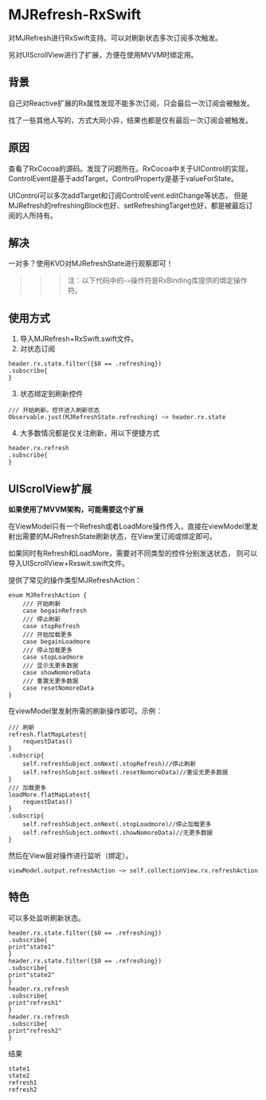 # MJRefresh-RxSwift
对MJRefresh进行RxSwift支持。可以对刷新状态多次订阅多次触发。

另对UIScrollView进行了扩展，方便在使用MVVM时绑定用。

## 背景
自己对Reactive扩展的Rx属性发现不能多次订阅，只会最后一次订阅会被触发。

找了一些其他人写的，方式大同小异，结果也都是仅有最后一次订阅会被触发。

## 原因
查看了RxCocoa的源码。发现了问题所在。RxCocoa中关于UIControl的实现，ControlEvent是基于addTarget，ControlProperty是基于valueForState。

UIControl可以多次addTarget和订阅ControlEvent.editChange等状态，
但是MJRefresh的refreshingBlock也好、setRefreshingTarget也好，都是被最后订阅的人所持有。

## 解决
一对多？使用KVO对MJRefreshState进行观察即可！

>>> 注：以下代码中的```~>```操作符是RxBinding库提供的绑定操作符。

## 使用方式

1. 导入MJRefresh+RxSwift.swift文件。
2. 对状态订阅

```
header.rx.state.filter({$0 == .refreshing})
.subscribe{
}
```

3. 状态绑定到刷新控件
```
/// 开始刷新。控件进入刷新状态
Observable.just(MJRefreshState.refreshing) ~> header.rx.state
```

4. 大多数情况都是仅关注刷新，用以下便捷方式

```
header.rx.refresh
.subscribe{
}
```


## UIScrolView扩展

**如果使用了MVVM架构，可能需要这个扩展**

在ViewModel只有一个Refresh或者LoadMore操作传入，直接在viewModel里发射出需要的MJRefreshState刷新状态，在View里订阅或绑定即可。

如果同时有Refresh和LoadMore，需要对不同类型的控件分别发送状态， 则可以导入UIScrollView+Rxswit.swift文件。

提供了常见的操作类型MJRefreshAction：
```
enum MJRefreshAction {
    /// 开始刷新
    case begainRefresh
    /// 停止刷新
    case stopRefresh
    /// 开始加载更多
    case begainLoadmore
    /// 停止加载更多
    case stopLoadmore
    /// 显示无更多数据
    case showNomoreData
    /// 重置无更多数据
    case resetNomoreData
}
```
在viewModel里发射所需的刷新操作即可。示例：
```
/// 刷新
refresh.flatMapLatest{
    requestDatas()
}
.subscrip{
    self.refreshSubject.onNext(.stopRefresh)//停止刷新
    self.refreshSubject.onNext(.resetNomoreData)//重设无更多数据
}
/// 加载更多
loadMore.flatMapLatest{
    requestDatas()
}
.subscrip{
    self.refreshSubject.onNext(.stopLoadmore)//停止加载更多
    self.refreshSubject.onNext(.showNomoreData)//无更多数据
}
```


然后在View层对操作进行监听（绑定）。

```
viewModel.output.refreshAction ~> self.collectionView.rx.refreshAction
```

## 特色

可以多处监听刷新状态。
```
header.rx.state.filter({$0 == .refreshing})
.subscribe{
print"state1"
}
header.rx.state.filter({$0 == .refreshing})
.subscribe{
print"state2"
}
header.rx.refresh
.subscribe{
print"refresh1"
}
header.rx.refresh
.subscribe{
print"refresh2"
}
```

结果
```
state1
state2
refresh1
refresh2
```



